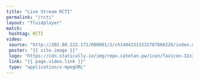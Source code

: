 ```yaml
---
title: "Live Stream RCTI"
permalink: "/rcti"
layout: "fluidplayer"
match:
 hashtag: RCTI
video:
 source: "http://202.80.222.171/000001/2/ch14041511532707866226/index.m3u8?virtualDomain=000001.live_hls.zte.com"
 poster: "{{ site.image }}"
 logo: "https://cdn.statically.io/img/repo.catetan.pw/icon/favicon-32x32.png"
 link: "{{ page.video.link }}"
 type: "application/x-mpegURL"
---
```

